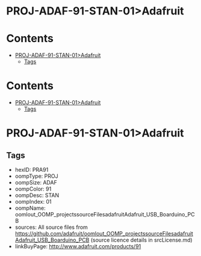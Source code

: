
PROJ-ADAF-91-STAN-01>Adafruit
=============================

Contents
========

* [PROJ-ADAF-91-STAN-01>Adafruit](#proj-adaf-91-stan-01adafruit)
	* [Tags](#tags)

Contents
========

* [PROJ-ADAF-91-STAN-01>Adafruit](#proj-adaf-91-stan-01adafruit)
	* [Tags](#tags)

# PROJ-ADAF-91-STAN-01>Adafruit

## Tags

- hexID: PRA91
- oompType: PROJ
- oompSize: ADAF
- oompColor: 91
- oompDesc: STAN
- oompIndex: 01
- oompName: oomlout_OOMP_projectssourceFilesadafruitAdafruit_USB_Boarduino_PCB
- sources: All source files from https://github.com/adafruit/oomlout_OOMP_projectssourceFilesadafruitAdafruit_USB_Boarduino_PCB (source licence details in srcLicense.md)
- linkBuyPage: http://www.adafruit.com/products/91
